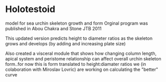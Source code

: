 # Holotestoid
model for sea urchin skeleton growth and form
Orginal program was published in Abou Chakra and Stone JTB 2011

This updated version predicts height to diameter ratios as the skeleton grows and develops (by adding and increasing plate size)

Also created a visceral module that shows how changing column length, apical system and peristome relationship can affect overall urchin skeleton form..for now this is form translated to height:diamater ratios we (in colaboration with Miroslav Lovric) are working on calculating the "better" curve
